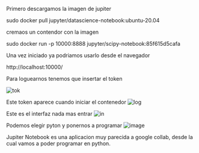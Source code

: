 Primero descargamos la imagen de jupiter

sudo docker pull jupyter/datascience-notebook:ubuntu-20.04

cremaos un contendor con la imagen

sudo docker run -p 10000:8888 jupyter/scipy-notebook:85f615d5cafa

Una vez iniciado ya podriamos usarlo desde el navegador

http://localhost:10000/

Para loguearnos tenemos que insertar el token

![tok](https://user-images.githubusercontent.com/101642915/203522983-99fef024-80ef-4f76-8f07-23481c00e9e4.png)


Este token aparece cuando iniciar el contenedor
![log](https://user-images.githubusercontent.com/101642915/203523184-aca8c413-25a0-4732-9b13-e2ee55f0d575.png)


Este es el interfaz nada mas entrar
![in](https://user-images.githubusercontent.com/101642915/203523401-83866aec-8627-47a0-8c59-1672ce046eb1.png)

Podemos elegir pyton y ponernos a programar
![image](https://user-images.githubusercontent.com/101642915/203523587-93d7dec5-733d-426b-bf7e-f7f50d7661b4.png)


Jupiter Notebook es una aplicacion muy parecida a google collab, desde la cual vamos a poder programar en python.
